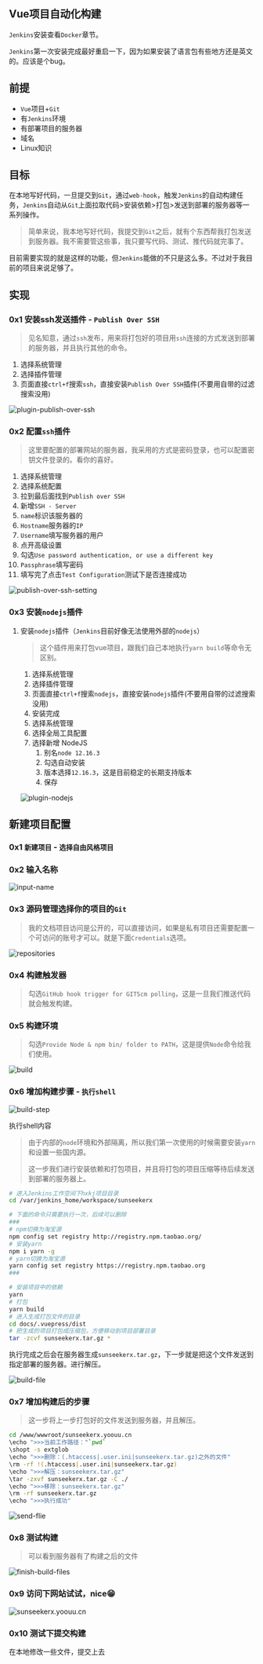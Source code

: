 ## Vue项目自动化构建

`Jenkins`安装查看`Docker`章节。

`Jenkins`第一次安装完成最好重启一下，因为如果安装了语言包有些地方还是英文的。应该是个bug。



## 前提

- `Vue`项目+`Git`
- 有`Jenkins`环境
- 有部署项目的服务器
- 域名
- Linux知识



## 目标

在本地写好代码，一旦提交到`Git`，通过`web-hook`，触发`Jenkins`的自动构建任务，`Jenkins`自动从`Git`上面拉取代码>安装依赖>打包>发送到部署的服务器等一系列操作。

> 简单来说，我本地写好代码，我提交到`Git`之后，就有个东西帮我打包发送到服务器。我不需要管这些事，我只要写代码、测试、推代码就完事了。

目前需要实现的就是这样的功能，但`Jenkins`能做的不只是这么多。不过对于我目前的项目来说足够了。



## 实现

### 0x1 安装ssh发送插件 - `Publish Over SSH`

> 见名知意，通过`ssh`发布，用来将打包好的项目用`ssh`连接的方式发送到部署的服务器，并且执行其他的命令。

1. 选择系统管理
2. 选择插件管理
3. 页面直接`ctrl+f`搜索`ssh`，直接安装`Publish Over SSH`插件(不要用自带的过滤搜索没用)


![plugin-publish-over-ssh](./jenkins.assets/plugin-publish-over-ssh.png)



### 0x2 配置`ssh`插件 

> 这里要配置的部署网站的服务器，我采用的方式是密码登录，也可以配置密钥文件登录的。看你的喜好。

1. 选择系统管理
2. 选择系统配置
3. 拉到最后面找到`Publish over SSH`
4. 新增`SSH - Server`
5. `name`标识该服务器的
6. `Hostname`服务器的`IP`
7. `Username`填写服务器的用户
8. 点开高级设置
9. 勾选`Use password authentication, or use a different key`
10. `Passphrase`填写密码
11. 填写完了点击`Test Configuration`测试下是否连接成功

![publish-over-ssh-setting](./jenkins.assets/publish-over-ssh-setting.png)



### 0x3 安装`nodejs`插件

1. 安装`nodejs`插件（`Jenkins`目前好像无法使用外部的`nodejs`）

   > 这个插件用来打包vue项目，跟我们自己本地执行`yarn build`等命令无区别。

   1. 选择系统管理
   2. 选择插件管理
   3. 页面直接`ctrl+f`搜索`nodejs`，直接安装`nodejs`插件(不要用自带的过滤搜索没用)
   4. 安装完成
   5. 选择系统管理
   6. 选择全局工具配置
   7. 选择新增 NodeJS
      1. 别名`node 12.16.3`
      2. 勾选自动安装
      3. 版本选择`12.16.3`，这是目前稳定的长期支持版本
      4. 保存
   
   ![plugin-nodejs](./jenkins.assets/plugin-nodejs.png)



## 新建项目配置

### 0x1 `新建项目` - `选择自由风格项目`

### 0x2 输入名称

![input-name](./jenkins.assets/input-name.png)



### 0x3 源码管理选择你的项目的`Git`

> 我的文档项目访问是公开的，可以直接访问，如果是私有项目还需要配置一个可访问的账号才可以。就是下面`Credentials`选项。

![repositories](./jenkins.assets/repositories.png)



### 0x4 构建触发器

> 勾选`GitHub hook trigger for GITScm polling`，这是一旦我们推送代码就会触发构建。

### 0x5 构建环境

> 勾选`Provide Node & npm bin/ folder to PATH`，这是提供`Node`命令给我们使用。

![build](./jenkins.assets/build.png)



### 0x6 增加构建步骤 - `执行shell`

![build-step](./jenkins.assets/build-step.png)



执行shell内容

> 由于内部的`node`环境和外部隔离，所以我们第一次使用的时候需要安装`yarn`和设置一些国内源。
>
> 这一步我们进行安装依赖和打包项目，并且将打包的项目压缩等待后续发送到部署的服务器上。

```bash
# 进入Jenkins工作空间下hxkj项目目录
cd /var/jenkins_home/workspace/sunseekerx

# 下面的命令只需要执行一次，后续可以删除
###
# npm切换为淘宝源
npm config set registry http://registry.npm.taobao.org/
# 安装yarn
npm i yarn -g
# yarn切换为淘宝源
yarn config set registry https://registry.npm.taobao.org
###

# 安装项目中的依赖
yarn
# 打包
yarn build
# 进入生成打包文件的目录
cd docs/.vuepress/dist
# 把生成的项目打包成压缩包，方便移动到项目部署目录
tar -zcvf sunseekerx.tar.gz * 
```

执行完成之后会在服务器生成`sunseekerx.tar.gz`，下一步就是把这个文件发送到指定部署的服务器。进行解压。

![build-file](./jenkins.assets/build-file.png)



### 0x7 增加构建后的步骤

> 这一步将上一步打包好的文件发送到服务器，并且解压。

```bash
cd /www/wwwroot/sunseekerx.yoouu.cn
\echo ">>>当前工作路径："`pwd`
\shopt -s extglob
\echo ">>>删除：(.htaccess|.user.ini|sunseekerx.tar.gz)之外的文件"
\rm -rf !(.htaccess|.user.ini|sunseekerx.tar.gz)
\echo ">>>解压：sunseekerx.tar.gz"
\tar -zxvf sunseekerx.tar.gz -C ./
\echo ">>>移除：sunseekerx.tar.gz"
\rm -rf sunseekerx.tar.gz
\echo ">>>执行成功"
```

![send-flie](./jenkins.assets/send-flie.png)



### 0x8 测试构建

> 可以看到服务器有了构建之后的文件

![finish-build-files](./jenkins.assets/finish-build-files.png)



### 0x9 访问下网站试试，nice😁

![sunseekerx.yoouu.cn](./jenkins.assets/sunseekerx.yoouu.cn.png)



### 0x10 测试下提交构建

在本地修改一些文件，提交上去